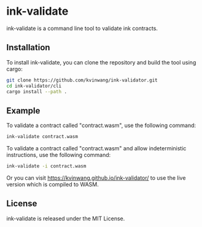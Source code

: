 # ink-validate
ink-validate is a command line tool to validate ink contracts.

## Installation

To install ink-validate, you can clone the repository and build the tool using cargo:
```bash
git clone https://github.com/kvinwang/ink-validator.git
cd ink-validator/cli
cargo install --path .
```

## Example
To validate a contract called "contract.wasm", use the following command:
```bash
ink-validate contract.wasm
```

To validate a contract called "contract.wasm" and allow indeterministic instructions, use the following command:
```bash
ink-validate -i contract.wasm
```

Or you can visit https://kvinwang.github.io/ink-validator/ to use the live version which is compiled to WASM.

## License
ink-validate is released under the MIT License.